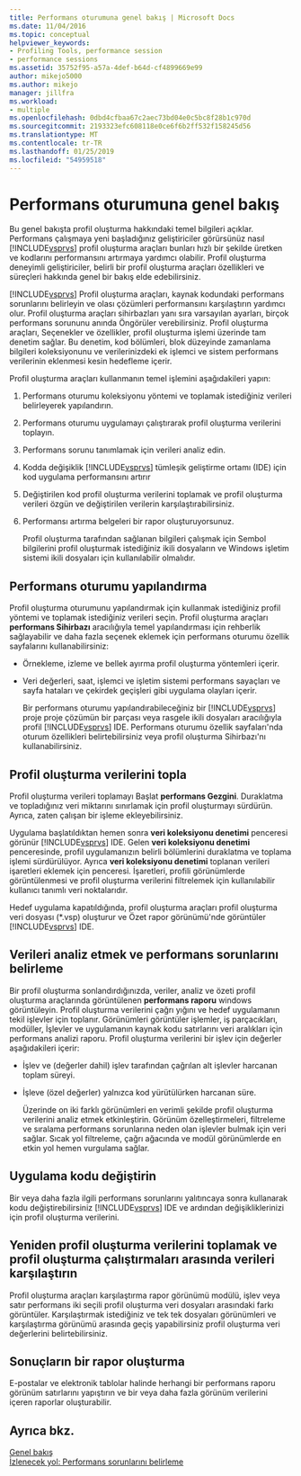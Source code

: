 ```yaml
---
title: Performans oturumuna genel bakış | Microsoft Docs
ms.date: 11/04/2016
ms.topic: conceptual
helpviewer_keywords:
- Profiling Tools, performance session
- performance sessions
ms.assetid: 35752f95-a57a-4def-b64d-cf4899669e99
author: mikejo5000
ms.author: mikejo
manager: jillfra
ms.workload:
- multiple
ms.openlocfilehash: 0dbd4cfbaa67c2aec73bd04e0c5bc8f28b1c970d
ms.sourcegitcommit: 2193323efc608118e0ce6f6b2ff532f158245d56
ms.translationtype: MT
ms.contentlocale: tr-TR
ms.lasthandoff: 01/25/2019
ms.locfileid: "54959518"
---
```

# <a name="performance-session-overview"></a>Performans oturumuna genel bakış
Bu genel bakışta profil oluşturma hakkındaki temel bilgileri açıklar. Performans çalışmaya yeni başladığınız geliştiriciler görürsünüz nasıl [!INCLUDE[vsprvs](../code-quality/includes/vsprvs_md.md)] profil oluşturma araçları bunları hızlı bir şekilde üretken ve kodlarını performansını artırmaya yardımcı olabilir. Profil oluşturma deneyimli geliştiriciler, belirli bir profil oluşturma araçları özellikleri ve süreçleri hakkında genel bir bakış elde edebilirsiniz.  
  
 [!INCLUDE[vsprvs](../code-quality/includes/vsprvs_md.md)] Profil oluşturma araçları, kaynak kodundaki performans sorunlarını belirleyin ve olası çözümleri performansını karşılaştırın yardımcı olur. Profil oluşturma araçları sihirbazları yanı sıra varsayılan ayarları, birçok performans sorununu anında Öngörüler verebilirsiniz. Profil oluşturma araçları, Seçenekler ve özellikler, profil oluşturma işlemi üzerinde tam denetim sağlar. Bu denetim, kod bölümleri, blok düzeyinde zamanlama bilgileri koleksiyonunu ve verilerinizdeki ek işlemci ve sistem performans verilerinin eklenmesi kesin hedefleme içerir.  
  
 Profil oluşturma araçları kullanmanın temel işlemini aşağıdakileri yapın:  
  
1. Performans oturumu koleksiyonu yöntemi ve toplamak istediğiniz verileri belirleyerek yapılandırın.  
  
2. Performans oturumu uygulamayı çalıştırarak profil oluşturma verilerini toplayın.  
  
3. Performans sorunu tanımlamak için verileri analiz edin.  
  
4. Kodda değişiklik [!INCLUDE[vsprvs](../code-quality/includes/vsprvs_md.md)] tümleşik geliştirme ortamı (IDE) için kod uygulama performansını artırır  
  
5. Değiştirilen kod profil oluşturma verilerini toplamak ve profil oluşturma verileri özgün ve değiştirilen verilerin karşılaştırabilirsiniz.  
  
6. Performansı artırma belgeleri bir rapor oluşturuyorsunuz.  
  
   Profil oluşturma tarafından sağlanan bilgileri çalışmak için Sembol bilgilerini profil oluşturmak istediğiniz ikili dosyaların ve Windows işletim sistemi ikili dosyaları için kullanılabilir olmalıdır.  
  
## <a name="configure-the-performance-session"></a>Performans oturumu yapılandırma  
 Profil oluşturma oturumunu yapılandırmak için kullanmak istediğiniz profil yöntemi ve toplamak istediğiniz verileri seçin. Profil oluşturma araçları **performans Sihirbazı** aracılığıyla temel yapılandırması için rehberlik sağlayabilir ve daha fazla seçenek eklemek için performans oturumu özellik sayfalarını kullanabilirsiniz:  
  
- Örnekleme, izleme ve bellek ayırma profil oluşturma yöntemleri içerir.  
  
- Veri değerleri, saat, işlemci ve işletim sistemi performans sayaçları ve sayfa hataları ve çekirdek geçişleri gibi uygulama olayları içerir.  
  
  Bir performans oturumu yapılandırabileceğiniz bir [!INCLUDE[vsprvs](../code-quality/includes/vsprvs_md.md)] proje proje çözümün bir parçası veya rasgele ikili dosyaları aracılığıyla profil [!INCLUDE[vsprvs](../code-quality/includes/vsprvs_md.md)] IDE. Performans oturumu özellik sayfaları'nda oturum özellikleri belirtebilirsiniz veya profil oluşturma Sihirbazı'nı kullanabilirsiniz.  
  
## <a name="collect-profiling-data"></a>Profil oluşturma verilerini topla  
 Profil oluşturma verileri toplamayı Başlat **performans Gezgini**. Duraklatma ve topladığınız veri miktarını sınırlamak için profil oluşturmayı sürdürün. Ayrıca, zaten çalışan bir işleme ekleyebilirsiniz.  
  
 Uygulama başlatıldıktan hemen sonra **veri koleksiyonu denetimi** penceresi görünür [!INCLUDE[vsprvs](../code-quality/includes/vsprvs_md.md)] IDE. Gelen **veri koleksiyonu denetimi** penceresinde, profil uygulamanızın belirli bölümlerini duraklatma ve toplama işlemi sürdürülüyor. Ayrıca **veri koleksiyonu denetimi** toplanan verileri işaretleri eklemek için penceresi. İşaretleri, profili görünümlerde görüntülenmesi ve profil oluşturma verilerini filtrelemek için kullanılabilir kullanıcı tanımlı veri noktalarıdır.  
  
 Hedef uygulama kapatıldığında, profil oluşturma araçları profil oluşturma veri dosyası (*.vsp) oluşturur ve Özet rapor görünümü'nde görüntüler [!INCLUDE[vsprvs](../code-quality/includes/vsprvs_md.md)] IDE.  
  
## <a name="analyze-the-data-and-identify-performance-issues"></a>Verileri analiz etmek ve performans sorunlarını belirleme  
 Bir profil oluşturma sonlandırdığınızda, veriler, analiz ve özeti profil oluşturma araçlarında görüntülenen **performans raporu** windows görüntüleyin. Profil oluşturma verilerini çağrı yığını ve hedef uygulamanın tekil işlevler için toplanır. Görünümleri görüntüler işlemler, iş parçacıkları, modüller, İşlevler ve uygulamanın kaynak kodu satırlarını veri aralıkları için performans analizi raporu. Profil oluşturma verilerini bir işlev için değerler aşağıdakileri içerir:  
  
- İşlev ve (değerler dahil) işlev tarafından çağrılan alt işlevler harcanan toplam süreyi.  
  
- İşleve (özel değerler) yalnızca kod yürütülürken harcanan süre.  
  
  Üzerinde on iki farklı görünümleri en verimli şekilde profil oluşturma verilerini analiz etmek etkinleştirin. Görünüm özelleştirmeleri, filtreleme ve sıralama performans sorunlarına neden olan işlevler bulmak için veri sağlar. Sıcak yol filtreleme, çağrı ağacında ve modül görünümlerde en etkin yol hemen vurgulama sağlar.  
  
## <a name="modify-the-application-code"></a>Uygulama kodu değiştirin  
 Bir veya daha fazla ilgili performans sorunlarını yalıtıncaya sonra kullanarak kodu değiştirebilirsiniz [!INCLUDE[vsprvs](../code-quality/includes/vsprvs_md.md)] IDE ve ardından değişikliklerinizi için profil oluşturma verilerini.  
  
## <a name="collect-profiling-data-again-and-compare-the-data-between-the-profiling-runs"></a>Yeniden profil oluşturma verilerini toplamak ve profil oluşturma çalıştırmaları arasında verileri karşılaştırın  
 Profil oluşturma araçları karşılaştırma rapor görünümü modülü, işlev veya satır performans iki seçili profil oluşturma veri dosyaları arasındaki farkı görüntüler. Karşılaştırmak istediğiniz ve tek tek dosyaları görünümleri ve karşılaştırma görünümü arasında geçiş yapabilirsiniz profil oluşturma veri değerlerini belirtebilirsiniz.  
  
## <a name="generate-a-report-of-the-results"></a>Sonuçların bir rapor oluşturma  
 E-postalar ve elektronik tablolar halinde herhangi bir performans raporu görünüm satırlarını yapıştırın ve bir veya daha fazla görünüm verilerini içeren raporlar oluşturabilir.  
  
## <a name="see-also"></a>Ayrıca bkz.  
 [Genel bakış](../profiling/overviews-performance-tools.md)   
 [İzlenecek yol: Performans sorunlarını belirleme](/visualstudio/profiling/beginners-guide-to-cpu-sampling)